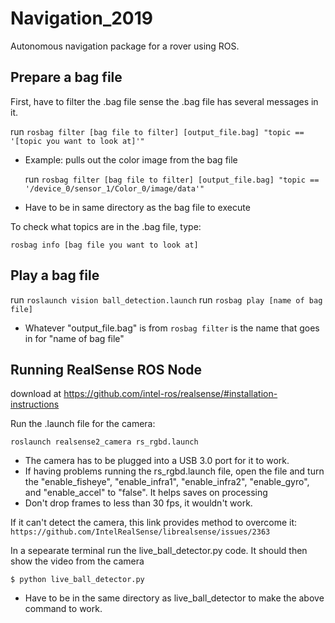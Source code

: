 # Navigation_2019

Autonomous navigation package for a rover using ROS.

## Prepare a bag file 

First, have to filter the .bag file sense the .bag file has several messages in it.

run `rosbag filter [bag file to filter] [output_file.bag] "topic == '[topic you want to look at]'"`
 - Example: pulls out the color image from the bag file

    run `rosbag filter [bag file to filter] [output_file.bag] "topic == '/device_0/sensor_1/Color_0/image/data'"`

 - Have to be in same directory as the bag file to execute

To check what topics are in the .bag file, type:

  `rosbag info [bag file you want to look at]`


## Play a bag file
run `roslaunch vision ball_detection.launch`
run `rosbag play [name of bag file]` 
 - Whatever "output_file.bag" is from `rosbag filter` is the name that goes in for "name of bag file"

## Running RealSense ROS Node
download at https://github.com/intel-ros/realsense/#installation-instructions

Run the .launch file for the camera:

 `roslaunch realsense2_camera rs_rgbd.launch`
 - The camera has to be plugged into a USB 3.0 port for it to work.
 - If having problems running the rs_rgbd.launch file, open the file and turn the "enable_fisheye", "enable_infra1", "enable_infra2", "enable_gyro", and "enable_accel" to "false". It helps saves on processing
 - Don't drop frames to less than 30 fps, it wouldn't work.

If it can't detect the camera, this link provides method to overcome it: `https://github.com/IntelRealSense/librealsense/issues/2363`

In a sepearate terminal run the live_ball_detector.py code. It should then show the video from the camera

   `$ python live_ball_detector.py`

 - Have to be in the same directory as live_ball_detector to make the above command to work.
